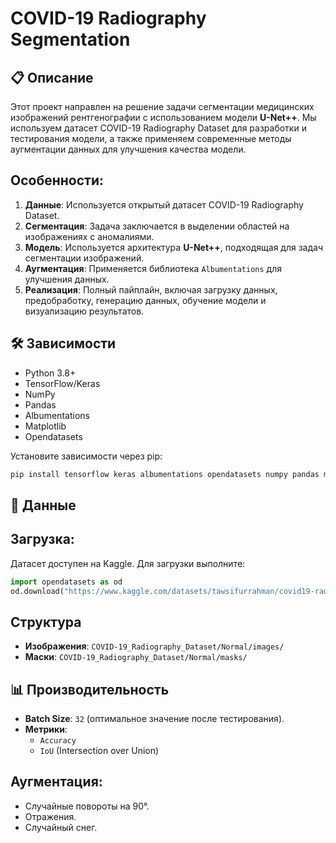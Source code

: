 # COVID-19 Radiography Segmentation

## 📋 Описание

Этот проект направлен на решение задачи сегментации медицинских изображений рентгенографии с использованием модели **U-Net++**. Мы используем датасет COVID-19 Radiography Dataset для разработки и тестирования модели, а также применяем современные методы аугментации данных для улучшения качества модели.

## Особенности:
1. **Данные**: Используется открытый датасет COVID-19 Radiography Dataset.
2. **Сегментация**: Задача заключается в выделении областей на изображениях с аномалиями.
3. **Модель**: Используется архитектура **U-Net++**, подходящая для задач сегментации изображений.
4. **Аугментация**: Применяется библиотека `Albumentations` для улучшения данных.
5. **Реализация**: Полный пайплайн, включая загрузку данных, предобработку, генерацию данных, обучение модели и визуализацию результатов.

## 🛠️ Зависимости

- Python 3.8+
- TensorFlow/Keras
- NumPy
- Pandas
- Albumentations
- Matplotlib
- Opendatasets

Установите зависимости через pip:
```bash
pip install tensorflow keras albumentations opendatasets numpy pandas matplotlib
```

## 📂 Данные

## Загрузка:
Датасет доступен на Kaggle. Для загрузки выполните:

```python
import opendatasets as od
od.download("https://www.kaggle.com/datasets/tawsifurrahman/covid19-radiography-database/")
```

## Структура

- **Изображения**: `COVID-19_Radiography_Dataset/Normal/images/`
- **Маски**: `COVID-19_Radiography_Dataset/Normal/masks/`


## 📊 Производительность

- **Batch Size**: `32` (оптимальное значение после тестирования).
- **Метрики**: 
  - `Accuracy`
  - `IoU` (Intersection over Union)

## Аугментация:
- Случайные повороты на 90°.
- Отражения.
- Случайный снег.

